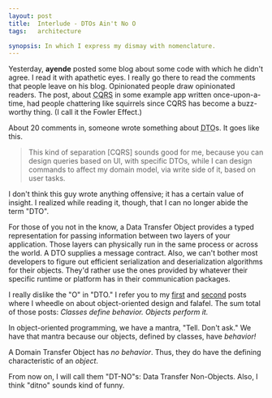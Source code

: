 ```yaml
---
layout: post
title:  Interlude - DTOs Ain't No O
tags:   architecture

synopsis: In which I express my dismay with nomenclature.
---
```

Yesterday, **ayende** posted some blog about some code with which he didn't
agree. I read it with apathetic eyes. I really go there to read the comments
that people leave on his blog. Opinionated people draw opinionated readers.
The post, about
<abbr title="Command Query Responsibility Segregation">CQRS</abbr> in some
example app written once-upon-a-time, had people chattering like squirrels
since CQRS has become a buzz-worthy thing. (I call it the Fowler Effect.)

About 20 comments in, someone wrote something about
<abbr title="Data Transfer Object">DTO</abbr>s. It goes like this.

> This kind of separation \[CQRS\] sounds good for me, because you can design
> queries based on UI, with specific DTOs, while I can design commands to
> affect my domain model, via write side of it, based on user tasks.

I don't think this guy wrote anything offensive; it has a certain value of
insight. I realized while reading it, though, that I can no longer abide the
term "DTO".

For those of you not in the know, a Data Transfer Object provides a typed
representation for passing information between two layers of your application.
Those layers can physically run in the same process or across the world. A
DTO supplies a message contract. Also, we can't bother most developers to
figure out efficient serialization and deserialization algorithms for their
objects. They'd rather use the ones provided by whatever their specific
runtime or platform has in their communication packages.

I really dislike the "O" in "DTO." I refer you to my
[first](/2011/12/06/ramble.html) and [second](/2011/12/07/ramble.html) posts
where I wheedle on about object-oriented design and falafel. The sum total of
those posts: *Classes define behavior. Objects perform it.*

In object-oriented programming, we have a mantra, "Tell. Don't ask." We have
that mantra because our objects, defined by classes, have *behavior!*

A Domain Transfer Object has *no behavior*. Thus, they do have the defining
characteristic of an *object*.

From now on, I will call them "DT-NO"s: Data Transfer Non-Objects. Also, I
think "ditno" sounds kind of funny.

